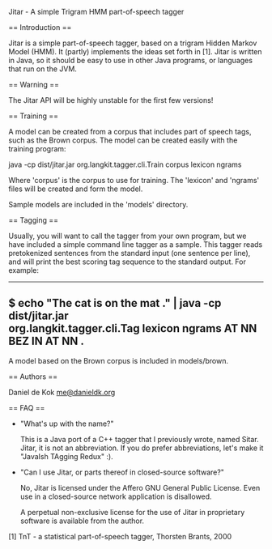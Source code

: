 Jitar - A simple Trigram HMM part-of-speech tagger

== Introduction ==

Jitar is a simple part-of-speech tagger, based on a trigram Hidden
Markov Model (HMM). It (partly) implements the ideas set forth in
[1]. Jitar is written in Java, so it should be easy to use in other
Java programs, or languages that run on the JVM.

== Warning ==

The Jitar API will be highly unstable for the first few versions!

== Training ==

A model can be created from a corpus that includes part of speech
tags, such as the Brown corpus. The model can be created easily with
the training program:

java -cp dist/jitar.jar org.langkit.tagger.cli.Train corpus lexicon ngrams

Where 'corpus' is the corpus to use for training. The 'lexicon'
and 'ngrams' files will be created and form the model.

Sample models are included in the 'models' directory.

== Tagging ==

Usually, you will want to call the tagger from your own program, but
we have included a simple command line tagger as a sample. This
tagger reads pretokenized sentences from the standard input (one
sentence per line), and will print the best scoring tag sequence to
the standard output. For example:

---
$ echo "The cat is on the mat ." | java -cp dist/jitar.jar \
  org.langkit.tagger.cli.Tag lexicon ngrams
AT NN BEZ IN AT NN .
---

A model based on the Brown corpus is included in models/brown.

== Authors ==

Daniel de Kok <me@danieldk.org>

== FAQ ==

- "What's up with the name?"

  This is a Java port of a C++ tagger that I previously wrote,
  named Sitar. Jitar, it is not an abbreviation. If you do prefer
  abbreviations, let's make it "JavaIsh TAgging Redux" :).

- "Can I use Jitar, or parts thereof in closed-source software?"

  No, Jitar is licensed under the Affero GNU General Public License.
  Even use in a closed-source network application is disallowed.

  A perpetual non-exclusive license for the use of Jitar in
  proprietary software is available from the author.

[1] TnT - a statistical part-of-speech tagger, Thorsten Brants, 2000
